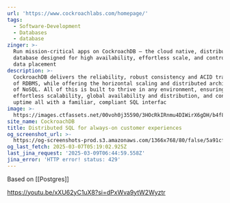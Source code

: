 ```yaml
---
url: 'https://www.cockroachlabs.com/homepage/'
tags:
  - Software-Development
  - Databases
  - database
zinger: >-
  Run mission-critical apps on CockroachDB — the cloud native, distributed SQL
  database designed for high availability, effortless scale, and control over
  data placement
description: >-
  CockroachDB delivers the reliability, robust consistency and ACID transactions
  of RDBMS, while offering the horizontal scaling and distributed architecture
  of NoSQL. All of this is built to thrive in any environment, ensuring
  effortless scalability, global availability and distribution, and continuous
  uptime all with a familiar, compliant SQL interfac
image: >-
  https://images.ctfassets.net/00voh0j35590/3HOcRkIRnmu4DIWirX6gDH/b4f8a962358bffa8da063319af5dbba0/crl-socialpost-default-2020-2.jpg
site_name: CockroachDB
title: Distributed SQL for always-on customer experiences
og_screenshot_url: >-
  https://og-screenshots-prod.s3.amazonaws.com/1366x768/80/false/5a91cf008258221b362473e49bde59e56bd9d1878d7e84b06948454fbba2b9b2.jpeg
og_last_fetch: 2025-03-07T05:19:02.925Z
last_jina_request: '2025-03-09T06:44:59.558Z'
jina_error: 'HTTP error! status: 429'
---
```

Based on [[Postgres]]

https://youtu.be/xXU62yC1uX8?si=dPxWva9ytW2Wyztr
